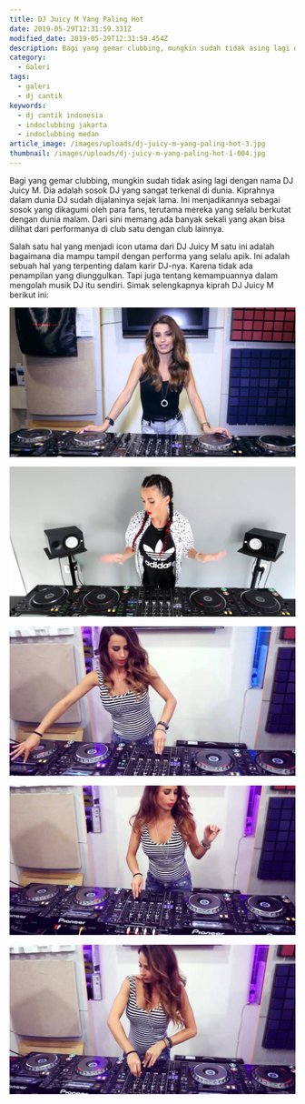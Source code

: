 ```yaml
---
title: DJ Juicy M Yang Paling Hot
date: 2019-05-29T12:31:59.331Z
modified_date: 2019-05-29T12:31:59.454Z
description: Bagi yang gemar clubbing, mungkin sudah tidak asing lagi dengan nama DJ Juicy M. Dia adalah sosok DJ yang sangat terkenal di dunia.
category:
  - Galeri
tags:
  - galeri
  - dj cantik
keywords:
  - dj cantik indonesia
  - indoclubbing jakarta
  - indoclubbing medan
article_image: /images/uploads/dj-juicy-m-yang-paling-hot-3.jpg
thumbnail: /images/uploads/dj-juicy-m-yang-paling-hot-1-004.jpg
---
```

Bagi yang gemar clubbing, mungkin sudah tidak asing lagi dengan nama DJ Juicy M. Dia adalah sosok DJ yang sangat terkenal di dunia. Kiprahnya dalam dunia DJ sudah dijalaninya sejak lama. Ini menjadikannya sebagai sosok yang dikagumi oleh para fans, terutama mereka yang selalu berkutat dengan dunia malam. Dari sini memang ada banyak sekali yang akan bisa dilihat dari performanya di club satu dengan club lainnya.

Salah satu hal yang menjadi icon utama dari DJ Juicy M satu ini adalah bagaimana dia mampu tampil dengan performa yang selalu apik. Ini adalah sebuah hal yang terpenting dalam karir DJ-nya. Karena tidak ada penampilan yang diunggulkan. Tapi juga tentang kemampuannya dalam mengolah musik DJ itu sendiri. Simak selengkapnya kiprah DJ Juicy M berikut ini: 

![Gallery: DJ Juicy M Yang Paling Hot](/images/uploads/dj-juicy-m-yang-paling-hot-3.jpg)

![Gallery: DJ Juicy M Yang Paling Hot](/images/uploads/dj-juicy-m-yang-paling-hot-5.jpg)

![Gallery: DJ Juicy M Yang Paling Hot](/images/uploads/dj-juicy-m-yang-paling-hot-4.jpg)

![Gallery: DJ Juicy M Yang Paling Hot](/images/uploads/dj-juicy-m-yang-paling-hot-1.jpg)

![Gallery: DJ Juicy M Yang Paling Hot](/images/uploads/dj-juicy-m-yang-paling-hot-2.jpg)
